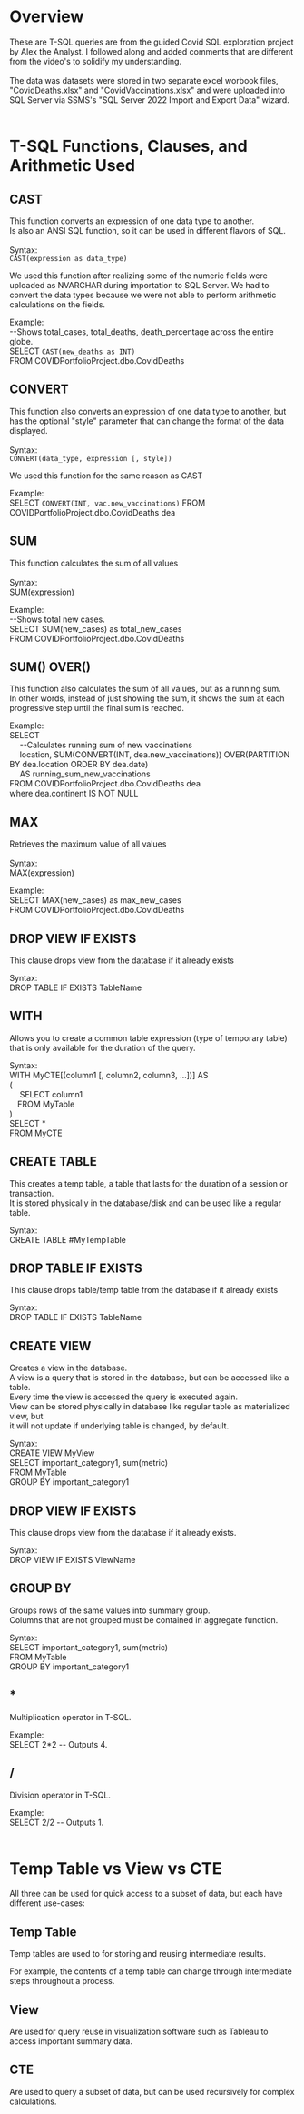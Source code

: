 # Overview
These are T-SQL queries are from the guided Covid SQL exploration project by Alex the Analyst. I followed along and added comments that are different from the video's to solidify my understanding.<br/><br/>
The data was datasets were stored in two separate excel worbook files, "CovidDeaths.xlsx" and "CovidVaccinations.xlsx" and were uploaded into SQL Server via
SSMS's "SQL Server 2022 Import and Export Data" wizard.<br/><br/>

# T-SQL Functions, Clauses, and Arithmetic Used

## CAST
This function converts an expression of one data type to another.<br/>
Is also an ANSI SQL function, so it can be used in different flavors of SQL. <br/><br/>
Syntax:<br/>
`CAST(expression as data_type)`

We used this function after realizing some of the numeric fields were uploaded as NVARCHAR during importation to SQL Server.
We had to convert the data types because we were not able to perform arithmetic calculations on the fields. 

Example:<br/>
--Shows total_cases, total_deaths, death_percentage across the entire globe.<br/>
SELECT `CAST(new_deaths as INT)`<br/>
FROM COVIDPortfolioProject.dbo.CovidDeaths <br/>

## CONVERT
This function also converts an expression of one data type to another, but has the optional "style" parameter that can change the format of the data displayed.<br/><br/>
Syntax:<br/>
`CONVERT(data_type, expression [, style])`

We used this function for the same reason as CAST

Example:<br/>
SELECT `CONVERT(INT, vac.new_vaccinations)`
FROM COVIDPortfolioProject.dbo.CovidDeaths dea <br/>

## SUM
This function calculates the sum of all values<br/><br/>
Syntax:<br/>
SUM(expression)<br/>

Example:<br/>
--Shows total new cases.<br/>
SELECT SUM(new_cases) as total_new_cases<br/> 
FROM COVIDPortfolioProject.dbo.CovidDeaths<br/>

## SUM() OVER()
This function also calculates the sum of all values, but as a running sum.<br/>
In other words, instead of just showing the sum, it shows the sum at each progressive step until the final sum is reached.<br/>

Example:<br/>
SELECT <br/>
&emsp; --Calculates running sum of new vaccinations <br/> 
&emsp; location, SUM(CONVERT(INT, dea.new_vaccinations)) OVER(PARTITION BY dea.location ORDER BY dea.date)<br/>
&emsp;	AS running_sum_new_vaccinations <br/>
FROM COVIDPortfolioProject.dbo.CovidDeaths dea <br/>
where dea.continent IS NOT NULL

## MAX
Retrieves the maximum value of all values <br/><br/>
Syntax:<br/>
MAX(expression) <br/>

Example:<br/>
SELECT MAX(new_cases) as max_new_cases<br/> 
FROM COVIDPortfolioProject.dbo.CovidDeaths<br/>

## DROP VIEW IF EXISTS
This clause drops view from the database if it already exists <br/>

Syntax: <br/>
DROP TABLE IF EXISTS TableName <br/>

## WITH
Allows you to create a common table expression (type of temporary table) that is only available for the duration of the query. <br/>

Syntax: <br/>
WITH MyCTE[(column1 [, column2, column3, ...])] AS <br/>
( <br/>
&emsp; SELECT column1 <br/>
&emsp;FROM MyTable <br/>
) <br/>
SELECT * <br/>
FROM MyCTE <br/>

## CREATE TABLE
This creates a temp table, a table that lasts for the duration of a session or transaction. <br/>
It is stored physically in the database/disk and can be used like a regular table. <br/>

Syntax:<br/>
CREATE TABLE #MyTempTable

## DROP TABLE IF EXISTS
This clause drops table/temp table from the database if it already exists <br/>

Syntax: <br/>
DROP TABLE IF EXISTS TableName <br/>

## CREATE VIEW
Creates a view in the database.<br/>
A view is a query that is stored in the database, but can be accessed like a table. <br/>
Every time the view is accessed the query is executed again. <br/>
View can be stored physically in database like regular table as materialized view, but <br/>
it will not update if underlying table is changed, by default. <br/>

Syntax:<br/>
CREATE VIEW MyView <br/>
SELECT important_category1, sum(metric) <br/>
FROM MyTable <br/>
GROUP BY important_category1 <br/>

## DROP VIEW IF EXISTS
This clause drops view from the database if it already exists. <br/>

Syntax: <br/>
DROP VIEW IF EXISTS ViewName <br/>

## GROUP BY
Groups rows of the same values into summary group. <br/>
Columns that are not grouped must be contained in aggregate function. <br/>

Syntax: <br/>
SELECT important_category1, sum(metric) <br/>
FROM MyTable <br/>
GROUP BY important_category1 <br/>

## *
Multiplication operator in T-SQL. <br/>

Example: <br/>
SELECT 2*2 -- Outputs 4.

## /
Division operator in T-SQL. <br/>

Example: <br/>
SELECT 2/2 -- Outputs 1. <br/><br/>

# Temp Table vs View vs CTE
All three can be used for quick access to a subset of data, but each have different use-cases:

## Temp Table
Temp tables are used to for storing and reusing intermediate results.

For example, the contents of a temp table can change through intermediate steps throughout a process.

## View 
Are used for query reuse in visualization software such as Tableau to access important summary data.

## CTE
Are used to query a subset of data, but can be used recursively for complex calculations.
